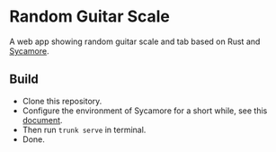 # Random Guitar Scale
A web app showing random guitar scale and tab based on Rust and [Sycamore](https://sycamore-rs.netlify.app/).

## Build
- Clone this repository.
- Configure the environment of Sycamore for a short while, see this [document](https://sycamore-rs.netlify.app/docs/getting_started/installation).
- Then run `trunk serve` in terminal.
- Done.
